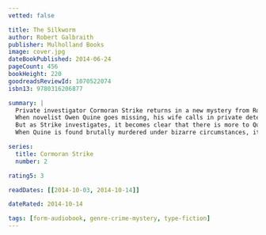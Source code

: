 ```yaml
---
vetted: false

title: The Silkworm
author: Robert Galbraith
publisher: Mulholland Books
image: cover.jpg
dateBookPublished: 2014-06-24
pageCount: 456
bookHeight: 220
goodreadsReviewId: 1070522074
isbn13: 9780316206877

summary: |
  Private investigator Cormoran Strike returns in a new mystery from Robert Galbraith, author of the #1 international bestseller The Cuckoo's Calling.
  When novelist Owen Quine goes missing, his wife calls in private detective Cormoran Strike. At first, Mrs. Quine just thinks her husband has gone off by himself for a few days—as he has done before—and she wants Strike to find him and bring him home.
  But as Strike investigates, it becomes clear that there is more to Quine's disappearance than his wife realizes. The novelist has just completed a manuscript featuring poisonous pen-portraits of almost everyone he knows. If the novel were to be published, it would ruin lives—meaning that there are a lot of people who might want him silenced.
  When Quine is found brutally murdered under bizarre circumstances, it becomes a race against time to understand the motivation of a ruthless killer, a killer unlike any Strike has encountered before…

series:
  title: Cormoran Strike
  number: 2

rating5: 3

readDates: [[2014-10-03, 2014-10-14]]

dateRated: 2014-10-14

tags: [form-audiobook, genre-crime-mystery, type-fiction]
---
```

